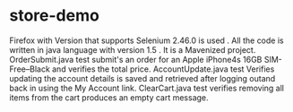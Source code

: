 # store-demo
Firefox with Version that supports Selenium 2.46.0 is used . All the code is written in java language with version 1.5 . It is a Mavenized project. OrderSubmit.java test submit's an order for an Apple iPhone4s 16GB SIM-Free–Black and verifies the total price. AccountUpdate.java test Verifies updating the account details is saved and retrieved after logging outand back in using the My Account link. ClearCart.java test verifies removing all items from the cart produces an empty cart message.

